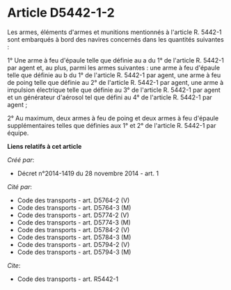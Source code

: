 # Article D5442-1-2

Les armes, éléments d'armes et munitions mentionnés à l'article R. 5442-1 sont embarqués à bord des navires concernés dans
les quantités suivantes : 

1° Une arme à feu d'épaule telle que définie au a du 1° de l'article R. 5442-1 par agent et, au plus, parmi les armes
suivantes : une arme à feu d'épaule telle que définie au b du 1° de l'article R. 5442-1 par agent, une arme à feu de poing
telle que définie au 2° de l'article R. 5442-1 par agent, une arme à impulsion électrique telle que définie au 3° de
l'article R. 5442-1 par agent et un générateur d'aérosol tel que défini au 4° de l'article R. 5442-1 par agent ; 

2° Au maximum, deux armes à feu de poing et deux armes à feu d'épaule supplémentaires telles que définies aux 1° et 2° de
l'article R. 5442-1 par équipe.

**Liens relatifs à cet article**

_Créé par_:

  - Décret n°2014-1419 du 28 novembre 2014 - art. 1

_Cité par_:

  - Code des transports - art. D5764-2 (V)
  - Code des transports - art. D5764-3 (M)
  - Code des transports - art. D5774-2 (V)
  - Code des transports - art. D5774-3 (M)
  - Code des transports - art. D5784-2 (V)
  - Code des transports - art. D5784-3 (M)
  - Code des transports - art. D5794-2 (V)
  - Code des transports - art. D5794-3 (M)

_Cite_:

  - Code des transports - art. R5442-1
